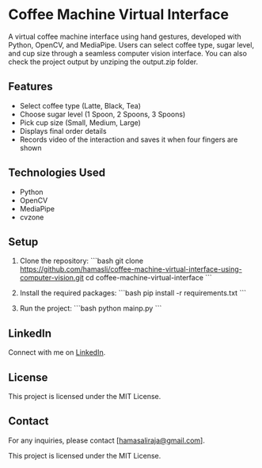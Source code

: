 
# Coffee Machine Virtual Interface

A virtual coffee machine interface using hand gestures, developed with Python, OpenCV, and MediaPipe. Users can select coffee type, sugar level, and cup size through a seamless computer vision interface. You can also check the project output by unziping the output.zip folder.

## Features

- Select coffee type (Latte, Black, Tea)
- Choose sugar level (1 Spoon, 2 Spoons, 3 Spoons)
- Pick cup size (Small, Medium, Large)
- Displays final order details
- Records video of the interaction and saves it when four fingers are shown

## Technologies Used

- Python
- OpenCV
- MediaPipe
- cvzone

## Setup

1. Clone the repository:
   \`\`\`bash
   git clone https://github.com/hamasli/coffee-machine-virtual-interface-using-computer-vision.git
   cd coffee-machine-virtual-interface
   \`\`\`

2. Install the required packages:
   \`\`\`bash
   pip install -r requirements.txt
   \`\`\`

3. Run the project:
   \`\`\`bash
   python mainp.py
   \`\`\`

## LinkedIn

Connect with me on [LinkedIn](https://www.linkedin.com/in/hamas-ali-raja-2a5822277/).

## License

This project is licensed under the MIT License.

## Contact

For any inquiries, please contact [hamasaliraja@gmail.com].

This project is licensed under the MIT License.
